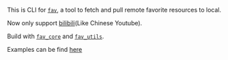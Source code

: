 This is CLI for [`fav`](https://github.com/kingwingfly/fav), a tool to fetch and pull remote favorite resources to local.

Now only support [bilibili](https://www.bilibili.com)(Like Chinese Youtube).

Build with [`fav_core`](https://crates.io/crates/fav_core) and [`fav_utils`](https://crates.io/crates/fav_utils).

Examples can be find [here](https://github.com/kingwingfly/fav)
